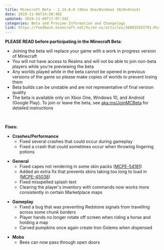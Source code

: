 ```yaml
---
title: Minecraft Beta - 1.14.0.6 (Xbox One/Windows 10/Android)
date: 2019-11-06T14:50:40Z
updated: 2019-11-06T17:07:34Z
categories: Beta and Preview Information and Changelogs
link: https://feedback.minecraft.net/hc/en-us/articles/360035933791-Minecraft-Beta-1-14-0-6-Xbox-One-Windows-10-Android
---
```


**PLEASE READ before participating in the Minecraft Beta**:

- Joining the beta will replace your game with a work in progress version of Minecraft
- You will not have access to Realms and will not be able to join non-beta players while you're previewing the beta
- Any worlds played while in the beta cannot be opened in previous versions of the game so please make copies of worlds to prevent losing them
- Beta builds can be unstable and are not representative of final version quality
- The beta is available only on Xbox One, Windows 10, and Android (Google Play). To join or leave the beta, see [aka.ms/JoinMCBeta](https://aka.ms/JoinMCBeta) for detailed instructions 

 

**Fixes:**

- **Crashes/Performance**
  - Fixed several crashes that could occur during gameplay 
  - Fixed a crash that could sometimes occur when throwing lingering potions  

<!-- -->

- **General**
  - Fixed capes not rendering in some skin packs ([MCPE-54181](https://bugs.mojang.com/browse/MCPE-54181))
  - Added an extra fix that prevents skins taking too long to load in ([MCPE-45038](https://bugs.mojang.com/browse/MCPE-45038))
  - Fixed misspelled splash text 
  - Clearing the player's inventory with commands now works more consistently in certain Marketplace maps 

<!-- -->

- **Gameplay**
  - Fixed a bug that was preventing Redstone signals from travelling across some chunk borders 
  - Player hands no longer rotate off screen when riding a horse and holding a map 
  - Carved pumpkins once again create Iron Golems when dispensed 

<!-- -->

- **Mobs**
  - Bees can now pass through open doors
